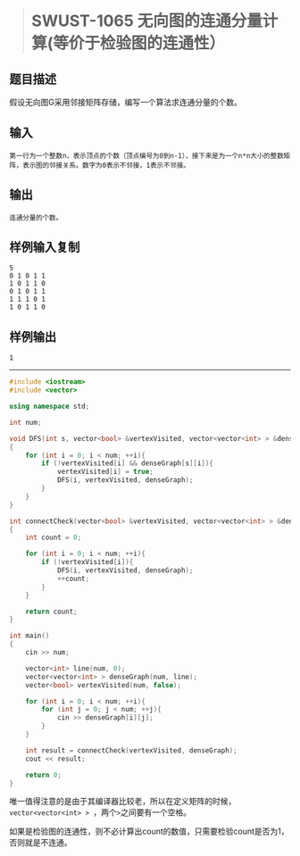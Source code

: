 > # SWUST-1065 无向图的连通分量计算(等价于检验图的连通性）

## 题目描述

假设无向图G采用邻接矩阵存储，编写一个算法求连通分量的个数。

## 输入

```
第一行为一个整数n，表示顶点的个数（顶点编号为0到n-1），接下来是为一个n*n大小的整数矩阵，表示图的邻接关系。数字为0表示不邻接，1表示不邻接。
```

## 输出

```
连通分量的个数。
```

## 样例输入复制

```
5
0 1 0 1 1
1 0 1 1 0
0 1 0 1 1
1 1 1 0 1
1 0 1 1 0
```

## 样例输出

```
1
```

---

```c++
#include <iostream>
#include <vector>

using namespace std;

int num;

void DFS(int s, vector<bool> &vertexVisited, vector<vector<int> > &denseGraph)
{
    for (int i = 0; i < num; ++i){
        if (!vertexVisited[i] && denseGraph[s][i]){
            vertexVisited[i] = true;
            DFS(i, vertexVisited, denseGraph);
        }
    }
}

int connectCheck(vector<bool> &vertexVisited, vector<vector<int> > &denseGraph)
{
    int count = 0;

    for (int i = 0; i < num; ++i){
        if (!vertexVisited[i]){
            DFS(i, vertexVisited, denseGraph);
            ++count;
        }
    }

    return count;
}

int main()
{
    cin >> num;

    vector<int> line(num, 0);
    vector<vector<int> > denseGraph(num, line);
    vector<bool> vertexVisited(num, false);

    for (int i = 0; i < num; ++i){
        for (int j = 0; j < num; ++j){
            cin >> denseGraph[i][j];
        }
    }

    int result = connectCheck(vertexVisited, denseGraph);
    cout << result;

    return 0;
}
```

唯一值得注意的是由于其编译器比较老，所以在定义矩阵的时候，`vector<vector<int> > `，两个`>`之间要有一个空格。

如果是检验图的连通性，则不必计算出count的数值，只需要检验count是否为1，否则就是不连通。